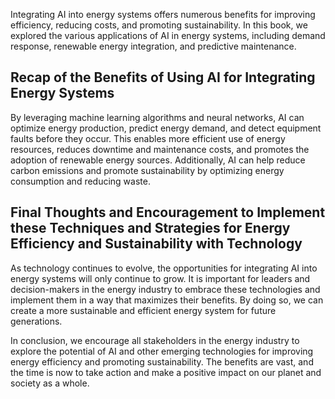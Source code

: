 
Integrating AI into energy systems offers numerous benefits for improving efficiency, reducing costs, and promoting sustainability. In this book, we explored the various applications of AI in energy systems, including demand response, renewable energy integration, and predictive maintenance.

Recap of the Benefits of Using AI for Integrating Energy Systems
----------------------------------------------------------------

By leveraging machine learning algorithms and neural networks, AI can optimize energy production, predict energy demand, and detect equipment faults before they occur. This enables more efficient use of energy resources, reduces downtime and maintenance costs, and promotes the adoption of renewable energy sources. Additionally, AI can help reduce carbon emissions and promote sustainability by optimizing energy consumption and reducing waste.

Final Thoughts and Encouragement to Implement these Techniques and Strategies for Energy Efficiency and Sustainability with Technology
--------------------------------------------------------------------------------------------------------------------------------------

As technology continues to evolve, the opportunities for integrating AI into energy systems will only continue to grow. It is important for leaders and decision-makers in the energy industry to embrace these technologies and implement them in a way that maximizes their benefits. By doing so, we can create a more sustainable and efficient energy system for future generations.

In conclusion, we encourage all stakeholders in the energy industry to explore the potential of AI and other emerging technologies for improving energy efficiency and promoting sustainability. The benefits are vast, and the time is now to take action and make a positive impact on our planet and society as a whole.
